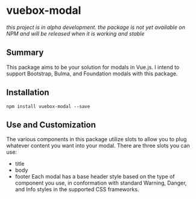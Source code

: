 # vuebox-modal 
_this project is in alpha development.  the package is not yet available on NPM and will be released when it is working and stable_

## Summary

This package aims to be your solution for modals in Vue.js. I intend to support Bootstrap, Bulma, and Foundation modals with this package.

## Installation

`npm install vuebox-modal --save`

## Use and Customization

The various components in this package utilize slots to allow you to plug whatever content you want into your modal.  There are three slots you can use:
* title
* body
* footer
Each modal has a base header style based on the type of component you use, in conformation with standard Warning, Danger, and Info styles in the supported CSS frameworks. 
